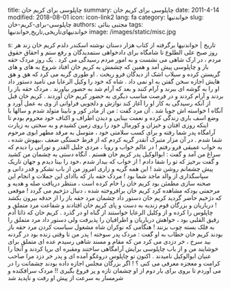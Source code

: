 title: چاپلوسی برای کریم خان
summary: چاپلوسی برای کریم خان
date: 2011-4-14
modified: 2018-08-01
icon:  icon-link2
lang: fa
category: خواندنیها
slug: چاپلوسی-برای-کریم-خان
authors: مجتبی بنائی
tags: خواندنیهای‌تاریخی,تاریخ,خواندنیها
image: /images/static/misc.jpg

s: تاریخ | خواندنیها برگرفته از کتاب هزار دستان نوشته اسکندر دلدم      کریم خان زند هر روز صبح علی الطلوع تا شامگاه برای دادخواهی ستمدیدگان و رفع ستم و احقاق حقوق مردم ، در ارک شاهی می نشست و به امور مردم رسیدگی می کرد .  یک روز مردک حقه باز و چاپلوسی پیش آمد و همین که چشمش به کریم خان افتاد شروع به های و های گریستن کرده و سیلاب اشک از دیدگان فرو ریخت . او طوری گریه می کرد که هق و هق هایش اجازه سخن گفتن  به او نمی داد .  شاه که خود را وکیل الرعایا می نامید دستور داد او را به گوشه ای ببرند و آرام کنند و بعد که آرام شد به حضور بیاورند .  مردک حقه باز را بردند و آرام کردند و در فرصت مناسب دیگری به حضور کریم خان آوردند . کریم خان قبل از آنکه رسیدگی به کار او را آغاز کند نوازش و دلجویی فراوانی از وی به عمل آورد و آنگاه ا خواسته اش جویا شد .  آن مرد گفت : من از مادر کور و نابینا متولد شدم و سالها با وضع اسف باری زندگی کرده و نعمت بینایی و دیدن اطراف و اکناف خود محروم بودم تا اینکه روزی افتان و خیزان و کورمال خود را روی زمین کشیدم و به سختی به زیارت آرامگاه پدر شما رفته و برای کسب سلامتی خود ، متوسل به مرقد مطهر ابوی مرحوم شما شدم . در آن مزار متبرک آنقدر گریه کردم که از فرط خستگی ضعف ،‌بیهوش شده ، به خواب عمیقی فرو رفتم !  در عالم خواب و رویا ، مردی جلیل القدر و نورانی را دیدم که سراغ من آمد و گفت : ابوالوکیل پدر کریم خان هستم . آنگاه دستی به چشمان من کشید و گفت برخیز که  تو را شفا دادم !  از خواب که بیدار شدم ،‌خود را بینا دیدم و جهان تاریک پیش چشمانم روشن شد ! این همه گریه و زاری امروز من از باب تشکر و قدر دانی و سپاسگذاری از والد ماجد شما بود !  مردک حقه باز که باادای این جملات و انجام این صحنه سازی مطمئن بود کریم خان را خام کرده است ، منتظر دریافت صله و هدیه و مرحمتی بودکه مشاهده کرد کریم خان برافروخته شده ، دنبال د‍ژخیم می گردد !  موقعی که دژخیم حاضر گردید کریم خان دستور داد چشمان مرد حقه باز را از حدقه بیرون بکشد !  درباریان و بزرگان قوم زندیه به دست و پای کریم خان افتادند و شفاعت مرد متملق و چاپلوس را کرده و از وکلیل الرعایا خواستند از گناه او در گذرد .  کریم خان که ذاتا آدم رقیق القلبی بود ، خواهش درباریان و اطرافیان را پذیرفت ولی دستور داد مرد متملق را به فلک بسته چوب بزنند !  هنگامی که نوکران شاه مشغول سیاست کردن مرد حقه باز بودند کریم خان خطاب به او گفت :  مردک پدر سوخته ! پدر من تا وقتی زنده بود در گردنه بید سرخ ، خر دزدی می کرد من که مقام و مسند شاهی رسیدم عده ای متملق برای خوشایند من و از باب چاپلوسی برایش آرامگاهی ساختند ومقبره ای برپا کردند و آنجا را عنیان ابوالوکیل نامیدند . اکنون تو چاپلوس دروغگو آمده ای و پدر خر دزد مرا صاحب کرامت و معجزه معرفی می کنی ؟ !  اگر بزرگان مجلس اجازه داده بودند  چشمانت را در می آوردم تا بروی برای بار دوم از او چشمان تازه و پر فروغ بگیری !!  مردک سرافکنده و شرمسار به سرعت از پیش او رفت و ناپدید شد